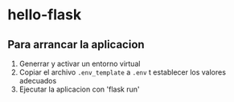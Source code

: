 # hello-flask

## Para arrancar la aplicacion

1. Generrar y activar un entorno virtual
2. Copiar el archivo `.env_template` a `.env` t establecer los valores adecuados
3. Ejecutar la aplicacion con 'flask run'
